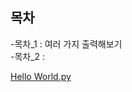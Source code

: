 ## 목차
  -목차_1 : 여러 가지 출력해보기
  <br>
  -목차_2 : 
  
[Hello World.py](https://github.com/Po0411/Project_Study/blob/main/%EC%96%B8%EC%96%B4/Python/Hello%20World.py)
